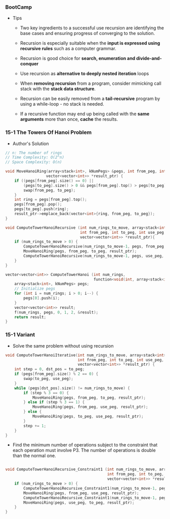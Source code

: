 ### BootCamp

* Tips

  * Two key ingredients to a successful use recursion are identifying the base cases and ensuring progress of converging to the solution.
  * Recursion is especially suitable when the **input is expressed using recursive rules** such as a computer grammar.

  * Recursion is good choice for **search, enumeration and divide-and-conquer**

  * Use recursion as **alternative to deeply nested iteration** loops

  * When **removing recursion** from a program, consider mimicking call stack with the **stack data structure**.

  * Recursion can be easily removed from a **tail-recursive** program by using a while-loop - no stack is needed.

  * If a recursive function may end up being called with the **same arguments** more than once, **cache** the results.

### 15-1 The Towers Of Hanoi Problem

* Author's Solution

```cpp
// n: The number of rings
// Time Complexity: O(2^n)
// Space Complexity: O(n)

void MoveHanoiRing(array<stack<int>, kNumPegs> &pegs, int from_peg, int to_peg,
                  vector<vector<int>> *result_ptr) {
    if ((pegs[from_peg].size() == 0) ||
        (pegs[to_peg].size() > 0 && pegs[from_peg].top() > pegs[to_peg].top())) {
        swap(from_peg, to_peg);
    }
    int ring = pegs[from_peg].top();
    pegs[from_peg].pop();
    pegs[to_peg].push(ring);
    result_ptr->emplace_back(vector<int>{ring, from_peg, to_peg});
}

void ComputeTowerHanoiRecursive (int num_rings_to_move, array<stack<int>, kNumPegs> &pegs,
                                 int from_peg, int to_peg, int use_peg,
                                 vector<vector<int>> *result_ptr){
    if (num_rings_to_move > 0) {
        ComputeTowerHanoiRecursive(num_rings_to_move-1, pegs, from_peg, use_peg, to_peg, result_ptr);
        MoveHanoiRing(pegs, from_peg, to_peg, result_ptr);
        ComputeTowerHanoiRecursive(num_rings_to_move-1, pegs, use_peg, to_peg, from_peg, result_ptr);
    }
}

vector<vector<int>> ComputeTowerHanoi (int num_rings,
                                       function<void(int, array<stack<int>, kNumPegs>&, int, int, int, vector<vector<int>>*)> f) {
    array<stack<int>, kNumPegs> pegs;
    // Initialize pegs
    for (int i = num_rings; i > 0; i--) {
        pegs[0].push(i);
    }
    vector<vector<int>> result;
    f(num_rings, pegs, 0, 1, 2, &result);
    return result;
}
```

### 15-1 Variant

* Solve the same problem without using recursion

```cpp
void ComputeTowerHanoiIterative(int num_rings_to_move, array<stack<int>, kNumPegs> &pegs,
                                int from_peg, int to_peg, int use_peg,
                                vector<vector<int>> *result_ptr) {
    int step = 0, dst_pos = to_peg;
    if (pegs[from_peg].size() % 2 == 0) {
        swap(to_peg, use_peg);
    }
    while (pegs[dst_pos].size() != num_rings_to_move) {
        if (step % 3 == 0) {
            MoveHanoiRing(pegs, from_peg, to_peg, result_ptr);
        } else if (step % 3 == 1) {
            MoveHanoiRing(pegs, from_peg, use_peg, result_ptr);
        } else {
            MoveHanoiRing(pegs, to_peg, use_peg, result_ptr);
        }
        step += 1;
    }
}
```

* Find the minimum number of operations subject to the constraint that each operation must involve P3. The number of operations is double than the normal one.

```cpp

void ComputeTowerHanoiRecursive_Constraint1 (int num_rings_to_move, array<stack<int>, kNumPegs> &pegs,
                                             int from_peg, int to_peg, int use_peg,
                                             vector<vector<int>> *result_ptr){
    if (num_rings_to_move > 0) {
        ComputeTowerHanoiRecursive_Constraint1(num_rings_to_move-1, pegs, from_peg, to_peg, use_peg, result_ptr);
        MoveHanoiRing(pegs, from_peg, use_peg, result_ptr);
        ComputeTowerHanoiRecursive_Constraint1(num_rings_to_move-1, pegs, to_peg, from_peg, use_peg, result_ptr);
        MoveHanoiRing(pegs, use_peg, to_peg, result_ptr);
    }
}
```



